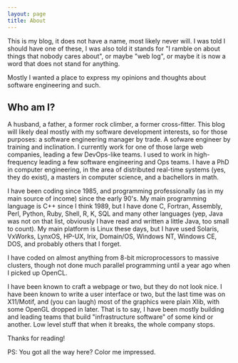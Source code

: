 ```yaml
---
layout: page
title: About
---
```


This is my blog, it does not have a name, most likely never will.
I was told I should have one of these, I was also
told it stands for "I ramble on about things that nobody cares about",
or maybe "web log", or maybe it is now a word that does not stand for
anything.

Mostly I wanted a place to express my opinions and thoughts about
software engineering and such.

Who am I?
---------

A husband, a father, a former rock climber, a former cross-fitter.
This blog will likely deal mostly with my software development
interests, so for those purposes:  a software engineering manager by
trade.  A sofware engineer by training and inclination.  I currently
work for one of those large web companies, leading a few DevOps-like
teams.  I used to work in high-frequency leading a few software
engineering and Ops teams.  I have a PhD in computer engineering, in
the area of distributed real-time systems (yes, they do exist), a
masters in computer science, and a bachellors in math.

I have been coding since 1985, and programming professionally (as in
my main source of income) since the early 90's.  My main programming
language is C++ since I think 1989, but I have done C, Fortran,
Assembly, Perl, Python, Ruby, Shell, R, K, SQL and many other
languages (yep, Java was not on that list, obviously I have read and
written a little Java, too small to count).  My main platform is Linux
these days, but I have used Solaris, VxWorks, LynxOS, HP-UX, Irix,
Domain/OS, Windows NT, Windows CE, DOS, and probably others that I
forget.

I have coded on almost anything from 8-bit microprocessors to massive
clusters, though not done much parallel programming until a year ago
when I picked up OpenCL.

I have been known to craft a webpage or two, but they do not look
nice.  I have been known to write a user interface or two, but the
last time was on X11/Motif, and (you can laugh) most of the graphics
were plain Xlib, with some OpenGL dropped in later.  That is to say, I
have been mostly building and leading teams that build "infrastructure
software" of some kind or another.  Low level stuff that when it
breaks, the whole company stops.

Thanks for reading!

PS: You got all the way here?  Color me impressed.
